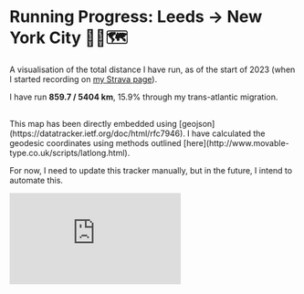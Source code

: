 # Running Progress: Leeds -> New York City 🏃‍♂🗺
A visualisation of the total distance I have run, as of the start of 2023 (when I started recording on [my Strava page](https://www.strava.com/athletes/53847048)).

I have run **859.7 / 5404 km**, 15.9% through my trans-atlantic migration. 

<div style="text-align: center; padding: 8px;">
  <script src="https://embed.github.com/view/geojson/jamesphilbrick/personal-website/main/pages/running-leeds-to-nyc/geojson_data.geojson"></script>
</div>
This map has been directly embedded using [geojson](https://datatracker.ietf.org/doc/html/rfc7946).
I have calculated the geodesic coordinates using methods outlined [here](http://www.movable-type.co.uk/scripts/latlong.html).

For now, I need to update this tracker manually, but in the future, I intend to automate this.

<iframe height='160' width='300' frameborder='0' allowtransparency='true' scrolling='no' src='https://www.strava.com/athletes/53847048/activity-summary/f5193e6b8417a4ef90e4286b6ad467761f22b8aa'></iframe>
